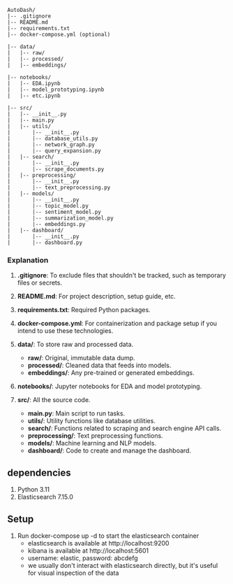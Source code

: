 
```plaintext
AutoDash/
|-- .gitignore
|-- README.md
|-- requirements.txt
|-- docker-compose.yml (optional)

|-- data/
|   |-- raw/
|   |-- processed/
|   |-- embeddings/

|-- notebooks/
|   |-- EDA.ipynb
|   |-- model_prototyping.ipynb
|   |-- etc.ipynb

|-- src/
|   |-- __init__.py
|   |-- main.py
|   |-- utils/
|       |-- __init__.py
|       |-- database_utils.py
|       |-- network_graph.py
|       |-- query_expansion.py
|   |-- search/
|       |-- __init__.py
|       |-- scrape_documents.py
|   |-- preprocessing/
|       |-- __init__.py
|       |-- text_preprocessing.py
|   |-- models/
|       |-- __init__.py
|       |-- topic_model.py
|       |-- sentiment_model.py
|       |-- summarization_model.py
|       |-- embeddings.py
|   |-- dashboard/
|       |-- __init__.py
|       |-- dashboard.py

```

### Explanation

1. **.gitignore**: To exclude files that shouldn't be tracked, such as temporary files or secrets.

2. **README.md**: For project description, setup guide, etc.

3. **requirements.txt**: Required Python packages.

5. **docker-compose.yml**: For containerization and package setup if you intend to use these technologies.

6. **data/**: To store raw and processed data.
   - **raw/**: Original, immutable data dump.
   - **processed/**: Cleaned data that feeds into models.
   - **embeddings/**: Any pre-trained or generated embeddings.

7. **notebooks/**: Jupyter notebooks for EDA and model prototyping.

8. **src/**: All the source code.
   - **main.py**: Main script to run tasks.
   - **utils/**: Utility functions like database utilities.
   - **search/**: Functions related to scraping and search engine API calls.
   - **preprocessing/**: Text preprocessing functions.
   - **models/**: Machine learning and NLP models.
   - **dashboard/**: Code to create and manage the dashboard.

## dependencies
1. Python 3.11
2. Elasticsearch 7.15.0



## Setup
1. Run docker-compose up -d to start the elasticsearch container
   - elasticsearch is available at http://localhost:9200
   - kibana is available at http://localhost:5601
   - username: elastic, password: abcdefg
   - we usually don't interact with elasticsearch directly, but it's useful for visual inspection of the data
